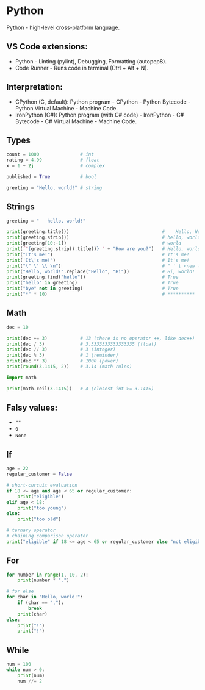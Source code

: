 # Python
Python - high-level cross-platform language.

## VS Code extensions:
* Python - Linting (pylint), Debugging, Formatting (autopep8).
* Code Runner - Runs code in terminal (Ctrl + Alt + N).

## Interpretation:
* CPython (C, default): Python program - CPython - Python Bytecode - Python Virtual Machine - Machine Code.
* IronPython (C#): Python program (with C# code) - IronPython - C# Bytecode - C# Virtual Machine - Machine Code.

## Types
```python
count = 1000               # int
rating = 4.99              # float
x = 1 + 2j                 # complex

published = True           # bool

greeting = "Hello, world!" # string
```

## Strings
```python
greeting = "   hello, world!"

print(greeting.title())                                  #    Hello, World!
print(greeting.strip())                                  # hello, world!
print(greeting[10:-1])                                   # world
print(f"{greeting.strip().title()} " + "How are you?")   # Hello, world! How are you?
print("It's me!")                                        # It's me!
print('It\'s me!')                                       # It's me!
print("\" \' \\ \n")                                     # " ' \ <new line character>
print("Hello, world!".replace("Hello", "Hi"))            # Hi, world!
print(greeting.find("hello"))                            # True
print("hello" in greeting)                               # True
print("bye" not in greeting)                             # True
print("*" * 10)                                          # **********
```

## Math
```python
dec = 10

print(dec += 3)            # 13 (there is no operator ++, like dec++)
print(dec / 3)             # 3.3333333333333335 (float)
print(dec // 3)            # 3 (integer)
print(dec % 3)             # 1 (reminder)
print(dec ** 3)            # 1000 (power)
print(round(3.1415, 2))    # 3.14 (math rules)
```
```python
import math

print(math.ceil(3.1415))   # 4 (closest int >= 3.1415)
```

## Falsy values:
* `""`
* `0`
* `None`

## If
```python
age = 22
regular_customer = False

# short-curcuit evaluation
if 18 <= age and age < 65 or regular_customer:
    print("eligible")
elif age < 18:
    print("too young")
else:
    print("too old")

# ternary operator
# chaining comparison operator
print("eligible" if 18 <= age < 65 or regular_customer else "not eligible")
```

## For
```python
for number in range(1, 10, 2):
    print(number * ".")

# for else
for char in "Hello, world!":
    if (char == ","):
        break
    print(char)
else:
    print("!")
    print("!")
```

## While
```python
num = 100
while num > 0:
    print(num)
    num //= 2
```

